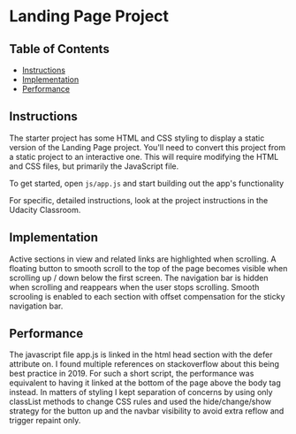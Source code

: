 # Landing Page Project

## Table of Contents

* [Instructions](#instructions)
* [Implementation](#implementation)
* [Performance](#performance)

## Instructions

The starter project has some HTML and CSS styling to display a static version of the Landing Page project. You'll need to convert this project from a static project to an interactive one. This will require modifying the HTML and CSS files, but primarily the JavaScript file.

To get started, open `js/app.js` and start building out the app's functionality

For specific, detailed instructions, look at the project instructions in the Udacity Classroom.

## Implementation
Active sections in view and related links are highlighted when scrolling.
A floating button to smooth scroll to the top of the page becomes visible when scrolling up / down below the first screen.
The navigation bar is hidden when scrolling and reappears when the user stops scrolling.
Smooth scrooling is enabled to each section with offset compensation for the sticky navigation bar.

## Performance
The javascript file app.js is linked in the html head section with the defer attribute on. I found multiple references on stackoverflow about this being best practice in 2019. For such a short script, the performance was equivalent to having it linked at the bottom of the page above the body tag instead.
In matters of styling I kept separation of concerns by using only classList methods to change CSS rules and used the hide/change/show strategy for the button up and the navbar visibility to avoid extra reflow and trigger repaint only.
